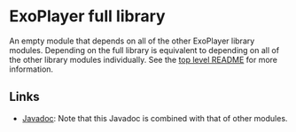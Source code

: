 # ExoPlayer full library

An empty module that depends on all of the other ExoPlayer library modules.
Depending on the full library is equivalent to depending on all of the other
library modules individually. See the [top level README][] for more information.

[top level README]: https://github.com/google/ExoPlayer/blob/release-v2/README.md

## Links

*   [Javadoc][]: Note that this Javadoc is combined with that of other modules.

[Javadoc]: https://exoplayer.dev/doc/reference/index.html
